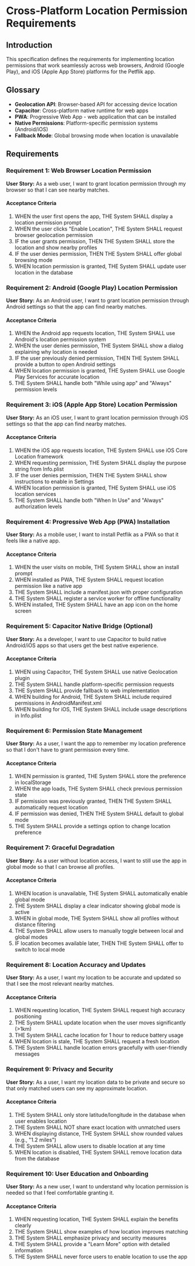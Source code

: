 # Cross-Platform Location Permission Requirements

## Introduction

This specification defines the requirements for implementing location permissions that work seamlessly across web browsers, Android (Google Play), and iOS (Apple App Store) platforms for the Petflik app.

## Glossary

- **Geolocation API**: Browser-based API for accessing device location
- **Capacitor**: Cross-platform native runtime for web apps
- **PWA**: Progressive Web App - web application that can be installed
- **Native Permissions**: Platform-specific permission systems (Android/iOS)
- **Fallback Mode**: Global browsing mode when location is unavailable

## Requirements

### Requirement 1: Web Browser Location Permission

**User Story:** As a web user, I want to grant location permission through my browser so that I can see nearby matches.

#### Acceptance Criteria

1. WHEN the user first opens the app, THE System SHALL display a location permission prompt
2. WHEN the user clicks "Enable Location", THE System SHALL request browser geolocation permission
3. IF the user grants permission, THEN THE System SHALL store the location and show nearby profiles
4. IF the user denies permission, THEN THE System SHALL offer global browsing mode
5. WHEN location permission is granted, THE System SHALL update user location in the database

### Requirement 2: Android (Google Play) Location Permission

**User Story:** As an Android user, I want to grant location permission through Android settings so that the app can find nearby matches.

#### Acceptance Criteria

1. WHEN the Android app requests location, THE System SHALL use Android's location permission system
2. WHEN the user denies permission, THE System SHALL show a dialog explaining why location is needed
3. IF the user previously denied permission, THEN THE System SHALL provide a button to open Android settings
4. WHEN location permission is granted, THE System SHALL use Google Play Services for accurate location
5. THE System SHALL handle both "While using app" and "Always" permission levels

### Requirement 3: iOS (Apple App Store) Location Permission

**User Story:** As an iOS user, I want to grant location permission through iOS settings so that the app can find nearby matches.

#### Acceptance Criteria

1. WHEN the iOS app requests location, THE System SHALL use iOS Core Location framework
2. WHEN requesting permission, THE System SHALL display the purpose string from Info.plist
3. IF the user denies permission, THEN THE System SHALL show instructions to enable in Settings
4. WHEN location permission is granted, THE System SHALL use iOS location services
5. THE System SHALL handle both "When In Use" and "Always" authorization levels

### Requirement 4: Progressive Web App (PWA) Installation

**User Story:** As a mobile user, I want to install Petflik as a PWA so that it feels like a native app.

#### Acceptance Criteria

1. WHEN the user visits on mobile, THE System SHALL show an install prompt
2. WHEN installed as PWA, THE System SHALL request location permission like a native app
3. THE System SHALL include a manifest.json with proper configuration
4. THE System SHALL register a service worker for offline functionality
5. WHEN installed, THE System SHALL have an app icon on the home screen

### Requirement 5: Capacitor Native Bridge (Optional)

**User Story:** As a developer, I want to use Capacitor to build native Android/iOS apps so that users get the best native experience.

#### Acceptance Criteria

1. WHEN using Capacitor, THE System SHALL use native Geolocation plugin
2. THE System SHALL handle platform-specific permission requests
3. THE System SHALL provide fallback to web implementation
4. WHEN building for Android, THE System SHALL include required permissions in AndroidManifest.xml
5. WHEN building for iOS, THE System SHALL include usage descriptions in Info.plist

### Requirement 6: Permission State Management

**User Story:** As a user, I want the app to remember my location preference so that I don't have to grant permission every time.

#### Acceptance Criteria

1. WHEN permission is granted, THE System SHALL store the preference in localStorage
2. WHEN the app loads, THE System SHALL check previous permission state
3. IF permission was previously granted, THEN THE System SHALL automatically request location
4. IF permission was denied, THEN THE System SHALL default to global mode
5. THE System SHALL provide a settings option to change location preference

### Requirement 7: Graceful Degradation

**User Story:** As a user without location access, I want to still use the app in global mode so that I can browse all profiles.

#### Acceptance Criteria

1. WHEN location is unavailable, THE System SHALL automatically enable global mode
2. THE System SHALL display a clear indicator showing global mode is active
3. WHEN in global mode, THE System SHALL show all profiles without distance filtering
4. THE System SHALL allow users to manually toggle between local and global modes
5. IF location becomes available later, THEN THE System SHALL offer to switch to local mode

### Requirement 8: Location Accuracy and Updates

**User Story:** As a user, I want my location to be accurate and updated so that I see the most relevant nearby matches.

#### Acceptance Criteria

1. WHEN requesting location, THE System SHALL request high accuracy positioning
2. THE System SHALL update location when the user moves significantly (>1km)
3. THE System SHALL cache location for 1 hour to reduce battery usage
4. WHEN location is stale, THE System SHALL request a fresh location
5. THE System SHALL handle location errors gracefully with user-friendly messages

### Requirement 9: Privacy and Security

**User Story:** As a user, I want my location data to be private and secure so that only matched users can see my approximate location.

#### Acceptance Criteria

1. THE System SHALL only store latitude/longitude in the database when user enables location
2. THE System SHALL NOT share exact location with unmatched users
3. WHEN displaying distance, THE System SHALL show rounded values (e.g., "1.2 miles")
4. THE System SHALL allow users to disable location at any time
5. WHEN location is disabled, THE System SHALL remove location data from the database

### Requirement 10: User Education and Onboarding

**User Story:** As a new user, I want to understand why location permission is needed so that I feel comfortable granting it.

#### Acceptance Criteria

1. WHEN requesting location, THE System SHALL explain the benefits clearly
2. THE System SHALL show examples of how location improves matching
3. THE System SHALL emphasize privacy and security measures
4. THE System SHALL provide a "Learn More" option with detailed information
5. THE System SHALL never force users to enable location to use the app
